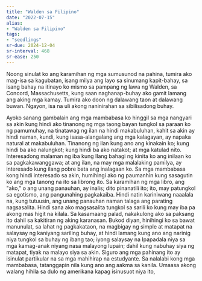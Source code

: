 ```yaml
---
title: "Walden sa Filipino"
date: "2022-07-15"
alias:
- "Walden sa Filipino"
tags:
- "seedlings"
sr-due: 2024-12-04
sr-interval: 468
sr-ease: 250
---
```


Noong sinulat ko ang karamihan ng mga sumusunod na pahina, tumira ako mag-isa sa kagubatan, isang milya ang layo sa sinumang kapit-bahay, sa isang bahay na itinayo ko mismo sa pampang ng lawa ng Walden, sa Concord, Massachusetts, kung saan naghanap-buhay ako gamit lamang ang aking mga kamay. Tumira ako doon ng dalawang taon at dalawang buwan. Ngayon, isa na uli akong naninirahan sa sibilisadong buhay.

Ayoko sanang gambalain ang mga mambabasa ko hinggil sa mga nangyari sa akin kung hindi ako tinanong ng mga taong bayan tungkol sa paraan ko ng pamumuhay, na tinatawag ng ilan na  hindi makabuluhan, kahit sa akin ay hindi naman, kundi, kung isasa-alangalang ang mga kalagayan, ay napaka natural at makabuluhan. Tinanong ng ilan kung ano ang kinakain ko; kung hindi ba ako nalungkot; kung hindi ba ako natakot; at mga katulad nito. Interesadong malaman ng iba kung Ilang bahagi ng kinita ko ang inilaan ko sa pagkakawanggawa; at ang ilan, na may mga malalaking pamilya, ay interesado kung ilang pobre bata ang inalagaan ko. Sa mga mambabasa kong hindi interesado sa akin, humihingi ako ng paumanhin kung sasagutin ko ang mga tanong na ito sa librong ito. Sa karamihan ng mga libro, ang "ako," o ang unang panauhan, ay inalis; dito pinanatili ito; ito, may patungkol sa egotismo, ang pangunahing pagkakaiba. Hindi natin kariniwang naaalala na, kung tutuusin, ang unang panauhan naman talaga ang parating nagsasalita. Hindi sana ako magsasalita tungkol sa sarili ko kung may iba pa akong mas higit na kilala. Sa kasamaang palad, nakakulong ako sa paksang ito dahil sa kakitiran ng aking karanasan. Bukod diyan, hinihingi ko sa bawat manunulat, sa lahat ng pagkakataon, na magbigay ng simple at matapat na salaysay ng kaniyang sariling buhay, at hindi lamang kung ano ang narinig niya tungkol sa buhay ng ibang tao; iyong salaysay na Ipapadala niya sa mga kamag-anak niyang nasa malayong lupain; dahil kung nabuhay siya ng matapat, tiyak na malayo siya sa akin. Siguro ang mga pahinang ito ay isinulat partikular na sa mga mahihirap na estudyante. Sa nalalabi kong mga mambabasa, tatanggapin nila kung ano ang aakma sa kanila. Umaasa akong walang hihila sa dulo ng amerikana kapag isinusuot niya ito, 
